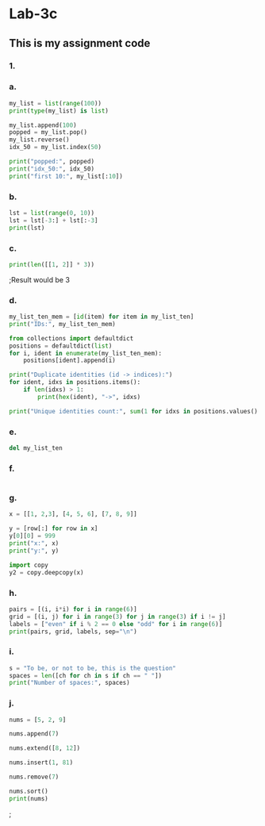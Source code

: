 # Lab-3c
## This is my assignment code
### 1. 

### a.
```python
my_list = list(range(100))
print(type(my_list) is list)

my_list.append(100)
popped = my_list.pop()
my_list.reverse()
idx_50 = my_list.index(50)

print("popped:", popped)
print("idx_50:", idx_50)
print("first 10:", my_list[:10])
```
### b.
```python
lst = list(range(0, 10))
lst = lst[-3:] + lst[:-3]
print(lst)
```
### c.
```python
print(len([[1, 2]] * 3))
```
;Result would be 3
### d.
```python
my_list_ten_mem = [id(item) for item in my_list_ten]
print("IDs:", my_list_ten_mem)

from collections import defaultdict
positions = defaultdict(list)
for i, ident in enumerate(my_list_ten_mem):
    positions[ident].append(i)

print("Duplicate identities (id -> indices):")
for ident, idxs in positions.items():
    if len(idxs) > 1:
        print(hex(ident), "->", idxs)

print("Unique identities count:", sum(1 for idxs in positions.values() if len(idxs) == 1))
```
### e.
```python
del my_list_ten
```
### f.
```python
```
### g.
```python
x = [[1, 2,3], [4, 5, 6], [7, 8, 9]]

y = [row[:] for row in x]
y[0][0] = 999
print("x:", x)
print("y:", y)

import copy
y2 = copy.deepcopy(x)
```
### h.
```python
pairs = [(i, i*i) for i in range(6)]
grid = [(i, j) for i in range(3) for j in range(3) if i != j]
labels = ["even" if i % 2 == 0 else "odd" for i in range(6)]
print(pairs, grid, labels, sep="\n")
```
### i.
```python
s = "To be, or not to be, this is the question"
spaces = len([ch for ch in s if ch == " "])
print("Number of spaces:", spaces)
```
### j.
```python
nums = [5, 2, 9]

nums.append(7)

nums.extend([8, 12])

nums.insert(1, 81)

nums.remove(7)

nums.sort()
print(nums)
```

;
